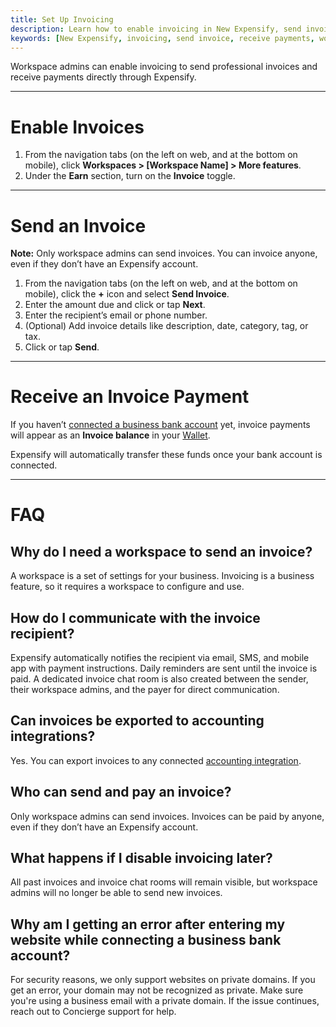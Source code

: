 ```yaml
---
title: Set Up Invoicing
description: Learn how to enable invoicing in New Expensify, send invoices, and receive payments directly to your connected business bank account.
keywords: [New Expensify, invoicing, send invoice, receive payments, workspace admin, invoice balance, invoice chat, Expensify invoices]
---
```



Workspace admins can enable invoicing to send professional invoices and receive payments directly through Expensify.

---

# Enable Invoices

1. From the navigation tabs (on the left on web, and at the bottom on mobile), click **Workspaces > [Workspace Name] > More features**.
2. Under the **Earn** section, turn on the **Invoice** toggle.

---

# Send an Invoice

**Note:** Only workspace admins can send invoices. You can invoice anyone, even if they don’t have an Expensify account.

1. From the navigation tabs (on the left on web, and at the bottom on mobile), click the **+** icon and select **Send Invoice**.
2. Enter the amount due and click or tap **Next**.
3. Enter the recipient’s email or phone number.
4. (Optional) Add invoice details like description, date, category, tag, or tax.
5. Click or tap **Send**.

---

# Receive an Invoice Payment

If you haven’t [connected a business bank account](https://help.expensify.com/articles/new-expensify/expenses-and-payments/Connect-a-Business-Bank-Account) yet, invoice payments will appear as an **Invoice balance** in your [Wallet](https://help.expensify.com/articles/new-expensify/expenses-and-payments/Set-up-your-wallet). 

Expensify will automatically transfer these funds once your bank account is connected.

---

# FAQ

## Why do I need a workspace to send an invoice?
A workspace is a set of settings for your business. Invoicing is a business feature, so it requires a workspace to configure and use.

## How do I communicate with the invoice recipient?
Expensify automatically notifies the recipient via email, SMS, and mobile app with payment instructions. Daily reminders are sent until the invoice is paid. A dedicated invoice chat room is also created between the sender, their workspace admins, and the payer for direct communication.

## Can invoices be exported to accounting integrations?
Yes. You can export invoices to any connected [accounting integration](https://help.expensify.com/new-expensify/hubs/connections/).

## Who can send and pay an invoice?
Only workspace admins can send invoices. Invoices can be paid by anyone, even if they don’t have an Expensify account.

## What happens if I disable invoicing later?
All past invoices and invoice chat rooms will remain visible, but workspace admins will no longer be able to send new invoices.

## Why am I getting an error after entering my website while connecting a business bank account?
For security reasons, we only support websites on private domains. If you get an error, your domain may not be recognized as private. Make sure you're using a business email with a private domain. If the issue continues, reach out to Concierge support for help.

